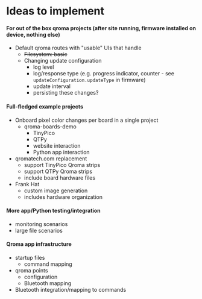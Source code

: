 # Ideas to implement
#### For out of the box qroma projects (after site running, firmware installed on device, nothing else)
* Default qroma routes with "usable" UIs that handle
  * ~~Filesystem: basic~~
  * Changing update configuration
    * log level 
    * log/response type (e.g. progress indicator, counter - see `updateConfiguration.updateType` in firmware)
    * update interval
    * persisting these changes?
#### Full-fledged example projects
* Onboard pixel color changes per board in a single project
  * qroma-boards-demo
    * TinyPico
    * QTPy
    * website interaction
    * Python app interaction
* qromatech.com replacement
  * support TinyPico Qroma strips
  * support QTPy Qroma strips
  * include board hardware files
* Frank Hat 
  * custom image generation
  * includes hardware organization
#### More app/Python testing/integration
* monitoring scenarios
* large file scenarios
#### Qroma app infrastructure
* startup files
  * command mapping
* qroma points
  * configuration
  * Bluetooth mapping
* Bluetooth integration/mapping to commands